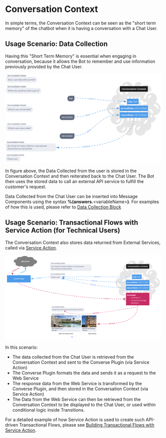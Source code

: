 # Conversation Context

In simple terms, the Conversation Context can be seen as the "short term memory" of the chatbot when it is having a conversation with a Chat User.

## Usage Scenario: **Data Collection**

Having this "Short Term Memory" is essential when engaging in conversation, because it allows the Bot to remember and use information previously provided by the Chat User.

![](../../.gitbook/assets/63.png)

In figure above, the Data Collected from the user is stored in the Conversation Context and then reiterated back to the Chat User. The Bot then uses the stored data to call an external API service to fulfill the customer's request.

Data Collected from the Chat User can be inserted into Message Components using the syntax **%\(answers.**&lt;variableName&gt;**\)**. For examples of how this is used, please refer to [Data Collection Block](editing-an-intent.md#data-collection-block)

## Usage Scenario: Transactional Flows with Service Action \(for Technical Users\)

The Conversation Context also stores data returned from External Services, called via [Service Action](editing-an-intent.md#service-action-block).

![](../../.gitbook/assets/64.png)

In this scenario:

* The data collected from the Chat User is retrieved from the Conversation Context and sent to the Converse Plugin \(via Service Action\)
* The Converse Plugin formats the data and sends it as a request to the Web Service
* The response data from the Web Service is transformed by the Converse Plugin, and then stored in the Conversation Context \(via Service Action\)
* The Data from the Web Service can then be retrieved from the Conversation Context to be displayed to the Chat User, or used within conditional logic inside Transitions.

For a detailed example of how Service Action is used to create such API-driven Transactional Flows, please see [Building Transactional Flows with Service Action](../../advanced/building-transactional-flows.md).

